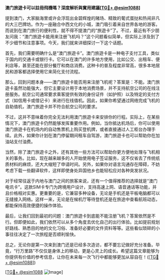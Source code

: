 **澳门旅遊卡可以註冊飛機嗎？深度解析與實用建議[[TG💪+ @esim1088](https://t.me/s/esim1088)]**

提到澳门，大家脑海里或许会浮现出金碧辉煌的赌场、精致的葡式蛋挞和热闹非凡的大三巴牌坊。作为一座融合中西文化的小城，澳门吸引着来自世界各地的游客。而说到在澳门旅行的便利性，就不得不提澳门的“旅遊卡”了。不过，最近有不少朋友问我：“澳门旅遊卡能用来注册飞机吗？”这个问题看似简单，但实际上涉及到了不少细节和注意事项。今天，我们就来详细探讨一下这个话题。

首先，我们需要明确什么是“澳门旅遊卡”。澳门旅遊卡是一种电子支付工具，类似于国内的交通卡或银行卡。它可以在澳门的许多地方使用，比如公交、出租车、便利店等，甚至还能在部分餐厅和商店消费。这种卡的普及程度非常高，很多本地居民和游客都选择使用它来简化支付流程。

那么，回到问题本身——澳门旅遊卡能否用来注册飞机呢？答案是：不能。澳门旅遊卡虽然功能强大，但它主要设计用于本地消费场景，并不支持航空公司的在线注册服务。航空公司通常要求乘客提供有效的身份证件（如护照）以及特定的支付方式（如信用卡或借记卡）来进行在线值机。因此，如果你希望通过网络完成飞机的自助值机，澳门旅遊卡并不符合航空公司的要求。

不过，这并不意味着你完全无法利用澳门旅遊卡来安排你的行程。实际上，在某些情况下，澳门旅遊卡仍然能够发挥重要作用。例如，当你抵达机场后，你可以使用澳门旅遊卡在机场内的自动售票机上购买登机牌，或者直接通过人工柜台办理手续。此外，如果你计划在澳门停留期间租车自驾游，澳门旅遊卡也可以帮助你在加油站支付油费。

当然，除了澳门旅遊卡之外，还有其他一些方法可以帮助你更方便地处理与飞机相关的事务。比如，现在越来越多的人开始使用电子签证服务，这不仅省去了传统纸质材料的麻烦，还大大缩短了申请时间。另外，如果你对语言沟通存在障碍，不妨考虑下载一些翻译软件，这样即使身处异国他乡也能轻松应对各种突发状况。

对于经常往返于内地与澳门之间的旅客来说，还有一个值得推荐的选择就是“澳门电讯卡”。这款SIM卡专门为跨境用户设计，支持高速上网、语音通话等功能，并且价格相对实惠。更重要的是，它兼容多种设备，无论是手机还是平板电脑都可以无缝接入网络。这样一来，无论是在候机厅等待登机还是在旅途中查看航班动态，都能保持高效便捷的操作体验。

最后，让我们回到最初的问题：澳门旅遊卡到底能不能注册飞机？答案依然是不行。但即便如此，我们依然可以从多个角度去优化自己的出行体验。比如提前规划好路线、熟悉目的地的文化习俗、准备好必要的文件资料等等。这些看似琐碎的小事往往决定了一次旅程是否顺利愉快。

总之，无论你是第一次来到澳门还是已经多次造访，都不要忘记做好充分准备。毕竟，“行万里路”不仅仅是身体上的移动，更是心灵上的成长。希望这篇文章能够为你提供有价值的参考信息，让你在未来每一次飞行中都能够更加从容自在！([[TG💪+ @esim1088](https://t.me/s/esim1088)])

[[TG💪+ @esim1088](https://t.me/s/esim1088) ![Image](https://i.postimg.cc/4NQfJmqS/Snipaste-2025-05-13-00-14-12.png)]